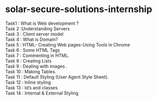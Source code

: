 # solar-secure-solutions-internship

Task1 : What is Web development ?<br />
Task 2 :Understanding Servers<br />
Task 3 : Client server model<br />
Task 4 : What is Domain?<br />
Task 5 : HTML- Creating Web pages-Using Tools in Chrome<br />
Task 6 : Some HTML Tags<br />
Task 7 : Commenting in HTML.<br />
Task 8 : Creating Lists<br />
Task 9 : Dealing with images .<br />
Task 10 : Making Tables.<br />
Task 11 : Default Styling (User Agent Style Sheet).<br />
Task 12 : Inline styling<br />
Task 13 : Id’s and classes<br />
Task 14 : Internal & External Styling<br />

